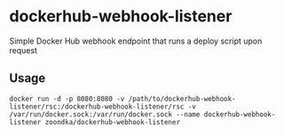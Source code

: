 # dockerhub-webhook-listener
Simple Docker Hub webhook endpoint that runs a deploy script upon request

## Usage
```docker pull zoondka/dockerhub-webhook-listener
docker run -d -p 8080:8080 -v /path/to/dockerhub-webhook-listener/rsc:/dockerhub-webhook-listener/rsc -v /var/run/docker.sock:/var/run/docker.sock --name dockerhub-webhook-listener zoondka/dockerhub-webhook-listener
```

